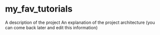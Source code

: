# my_fav_tutorials
A description of the project
An explanation of the project architecture (you can come back later and edit this information)
